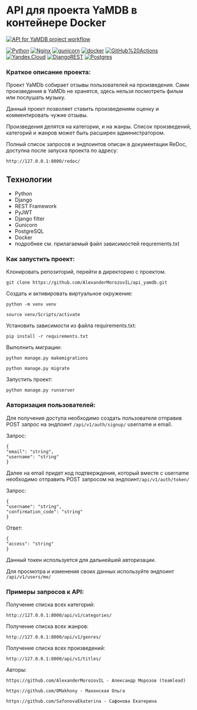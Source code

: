 # API для проекта YaMDB в контейнере Docker
[![API for YaMDB project workflow](https://github.com/bondarval/yamdb_final/actions/workflows/yamdb_workflow.yml/badge.svg?branch=main)](https://github.com/AlexanderMorozovIL/yamdb_final/blob/master/.github/workflows/yamdb_workflow.yml)

[![Python](https://img.shields.io/badge/-Python-464646?style=flat-square&logo=Python)](https://www.python.org/)
[![Nginx](https://img.shields.io/badge/-NGINX-464646?style=flat-square&logo=NGINX)](https://nginx.org/ru/)
[![gunicorn](https://img.shields.io/badge/-gunicorn-464646?style=flat-square&logo=gunicorn)](https://gunicorn.org/)
[![docker](https://img.shields.io/badge/-Docker-464646?style=flat-square&logo=docker)](https://www.docker.com/)
[![GitHub%20Actions](https://img.shields.io/badge/-GitHub%20Actions-464646?style=flat-square&logo=GitHub%20actions)](https://github.com/features/actions)
[![Yandex.Cloud](https://img.shields.io/badge/-Yandex.Cloud-464646?style=flat-square&logo=Yandex.Cloud)](https://cloud.yandex.ru/)
[![DjangoREST](https://img.shields.io/badge/DJANGO-REST-ff1709?style=for-the-badge&logo=django&logoColor=white&color=ff1709&labelColor=gray)](https://www.django-rest-framework.org/)
[![Postgres](https://img.shields.io/badge/postgres-%23316192.svg?style=for-the-badge&logo=postgresql&logoColor=white)](https://www.postgresql.org/)

### Краткое описание проекта:

Проект YaMDb собирает отзывы пользователей на произведения. Сами произведения в YaMDb не хранятся, здесь нельзя посмотреть фильм или послушать музыку.

Данный проект позволяет ставить произведениям оценку и комментировать чужие отзывы.

Произведения делятся на категории, и на жанры. Список произведений, категорий и жанров может быть расширен администратором.

Полный список запросов и эндпоинтов описан в документации ReDoc, доступна после запуска проекта по адресу:
```
http://127.0.0.1:8000/redoc/
```

## Технологии
 - Python
 - Django
 - REST Framework
 - PyJWT
 - Django filter
 - Gunicorn
 - PostgreSQL
 - Docker
 - подробнее см. прилагаемый файл зависимостей requrements.txt


### Как запустить проект:
Клонировать репозиторий, перейти в директорию с проектом.

```
git clone https://github.com/AlexanderMorozovIL/api_yamdb.git
```

Cоздать и активировать виртуальное окружение:

```
python -m venv venv
```

```
source venv/Scripts/activate
```

Установить зависимости из файла requirements.txt:

```
pip install -r requirements.txt
```

Выполнить миграции:

```
python manage.py makemigrations
```
```
python manage.py migrate
```

Запустить проект:

```
python manage.py runserver
```

### Авторизация пользователей:
Для получения доступа необходимо создать пользователя отправив POST запрос на эндпоинт ```/api/v1/auth/signup/``` username и email.

Запрос:
```
{
"email": "string",
"username": "string"
}
```
Далее на email придет код подтверждения, который вместе с username необходимо отправить POST запросом на эндпоинт```/api/v1/auth/token/```

Запрос:
```
{
"username": "string",
"confirmation_code": "string"
}
```
Ответ:
```
{
"access": "string"
}
```
Данный токен используется для дальнейшей авторизации.

Для просмотра и изменения своих данных используйте эндпоинт ```/api/v1/users/me/```

### Примеры запросов к API:

Получение списка всех категорий:

```
http://127.0.0.1:8000/api/v1/categories/
```
Получение списка всех жанров:

```
http://127.0.0.1:8000/api/v1/genres/
```

Получение списка всех произведений:

```
http://127.0.0.1:8000/api/v1/titles/
```


Авторы:
```
https://github.com/AlexanderMorozovIL - Александр Морозов (teamlead)
```
```
https://github.com/OMakhony - Махонская Ольга
```
```
https://github.com/SafonovaEkaterina - Сафонова Екатерина
```

